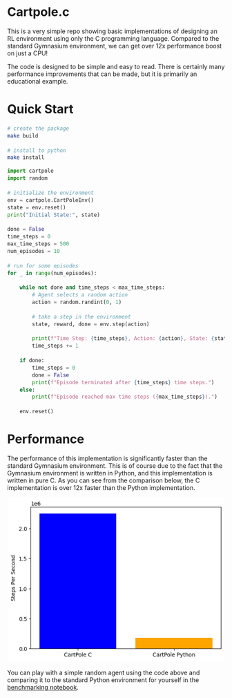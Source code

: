 # Cartpole.c
This is a very simple repo showing basic implementations of designing an RL environment using only the C programming language. Compared to the standard Gymnasium environment, we can get over 12x performance boost on just a CPU! 

The code is designed to be simple and easy to read. There is certainly many performance improvements that can be made, but it is primarily an educational example. 

# Quick Start

```bash
# create the package
make build

# install to python
make install
```

```python
import cartpole
import random

# initialize the environment
env = cartpole.CartPoleEnv()
state = env.reset()
print("Initial State:", state)

done = False
time_steps = 0
max_time_steps = 500
num_episodes = 10

# run for some episodes
for _ in range(num_episodes):

    while not done and time_steps < max_time_steps:
        # Agent selects a random action
        action = random.randint(0, 1)

        # take a step in the environment
        state, reward, done = env.step(action)

        print(f"Time Step: {time_steps}, Action: {action}, State: {state}, Reward: {reward}, Done: {done}")
        time_steps += 1

    if done:
        time_steps = 0
        done = False
        print(f"Episode terminated after {time_steps} time steps.")
    else:
        print(f"Episode reached max time steps ({max_time_steps}).")

    env.reset()
```

# Performance
The performance of this implementation is significantly faster than the standard Gymnasium environment. This is of course due to the fact that the Gymnasium environment is written in Python, and this implementation is written in pure C. As you can see from the comparison below, the C implementation is over 12x faster than the Python implementation. 

![performance](docs/cartpole_perf.png)

You can play with a simple random agent using the code above and comparing it to the standard Python environment for yourself in the [benchmarking notebook](notebooks/benchmarking.ipynb).

